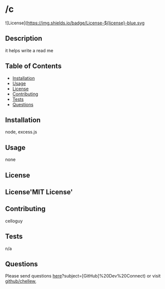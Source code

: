 # /c
![License](https://img.shields.io/badge/License-${license}-blue.svg

## Description
it helps write a read me

## Table of Contents
* [Installation](#installation)
* [Usage](#usage)
* [License](#license)
* [Contributing](#contributing)
* [Tests](#tests)
* [Questions](#questions)

## Installation
node, excess.js

## Usage
none

## License
## License'MIT License'

## Contributing
celloguy

## Tests
n/a

## Questions
Please send questions [here](mailto:chelleyoungw@gmail.com)?subject=[GitHub]%20Dev%20Connect) or visit [github/chellew](https://github.com/chellew),

